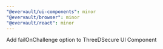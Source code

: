 ```yaml
---
"@evervault/ui-components": minor
"@evervault/browser": minor
"@evervault/react": minor
---
```


Add failOnChallenge option to ThreeDSecure UI Component
